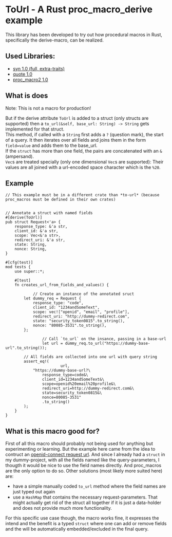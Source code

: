 # ToUrl - A Rust proc_macro_derive example

This library has been developed to try out how procedural macros in Rust, specifically the derive-macro, can be realized.

## Used Libraries:

- [syn 1.0 (full, extra-traits)](https://docs.rs/syn/1.0.73/syn/index.html)
- [quote 1.0](https://docs.rs/quote/1.0.9/quote/index.html)
- [proc_macro2 1.0](https://docs.rs/proc-macro2/1.0.27/proc_macro2/index.html)


## What is does

Note: This is not a macro for production!

But if the derive attribute `ToUrl` is added to a struct (only structs are supported) then a `to_url(&self, base_url: String) -> String` gets implemented for that struct.  
This method, if called with a `String` first adds a `?` (question mark), the start of a query.
It then iterates over all fields and joins them in the form `field=value` and adds them to the base_url.  
If the `struct` has more than one field, the pairs are concatenated with an `&` (ampersand).  
`Vec`s are treated specially (only one dimensional `Vec`s are supported): Their values are all joined with a url-encoded space character which is the `%20`.


## Example

```
// This example must be in a different crate than *to-url* (because proc_macros must be defined in their own crates)


// Annotate a struct with named fields
#[derive(ToUrl)]
pub struct Request<'a> {
    response_type: &'a str,
    client_id: &'a str,
    scope: Vec<&'a str>,
    redirect_uri: &'a str,
    state: String,
    nonce: String,
}

#[cfg(test)]
mod tests {
    use super::*;

    #[test]
    fn creates_url_from_fields_and_values() {

		    // Create an instance of the annotated sruct
        let dummy_req = Request {
            response_type: "code",
            client_id: "1234andSomeText",
            scope: vec!["openid", "email", "profile"],
            redirect_uri: "http://dummy-redirect.com",
            state: "security_token0815".to_string(),
            nonce: "80085-3531".to_string(),
        };

				// Call `to_url` on the insance, passing in a base-url
				let url = dummy_req.to_url("https://dummy-base-url".to_string());

        // All fields are collected into one url with query string
        assert_eq!(
						url,
            "https://dummy-base-url?\
                response_type=code&\
                client_id=1234andSomeText&\
                scope=openid%20email%20profile&\
                redirect_uri=http://dummy-redirect.com&\
                state=security_token0815&\
                nonce=80085-3531"
                .to_string()
        );
    }
}
```

## What is this macro good for?

First of all this macro should probably not being used for anything but experimenting or learning.
But the example here came from the idea to contruct an [openid-connect request url](https://developers.google.com/identity/protocols/oauth2/openid-connect).
And since I already had a `struct` in my dummy-project, with all the fields named like the query-parameters, I thougth it would be nice to use the field names directly. And proc_macros are the only option to do so.
Other solutions (most likely more suited here) are:
- have a simple manually coded `to_url` method where the field names are just typed out again
- use a `HashMap` that contains the necessary request-parameters. That might actually get rid of the struct all together if it is just a data-holder and does not provide much more functionality.

For this specific use case though, the macro works fine, it expresses the intend and the benefit is a typed `struct` where one can add or remove fields and the will be automatically embedded/excluded in the final query.
